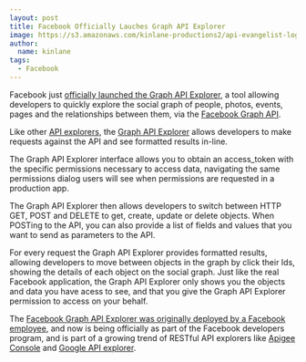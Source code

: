 ```yaml
---
layout: post
title: Facebook Officially Lauches Graph API Explorer
image: https://s3.amazonaws.com/kinlane-productions2/api-evangelist-logos/api-evangelist-butterfly-vertical.png
author:
  name: kinlane
tags:
  - Facebook
---
```

Facebook just [officially launched the Graph API Explorer](http://developers.facebook.com/blog/post/517/ "officially launched the Graph API Explorer"), a tool allowing developers to quickly explore the social graph of people, photos, events, pages and the relationships between them, via the [Facebook Graph API](https://developers.facebook.com/docs/reference/api/ "Facebook Graph API").

Like other [API explorers](http://apievangelist.com/2011/03/24/explorers-open-api-access-beyond-developers/ "API Explorers"), the [Graph API Explorer](https://developers.facebook.com/tools/explorer/ "Graph API Explorer") allows developers to make requests against the API and see formatted results in-line.

The Graph API Explorer interface allows you to obtain an access\_token with the specific permissions necessary to access data, navigating the same permissions dialog users will see when permissions are requested in a production app.

The Graph API Explorer then allows developers to switch between HTTP GET, POST and DELETE to get, create, update or delete objects. When POSTing to the API, you can also provide a list of fields and values that you want to send as parameters to the API.

For every request the Graph API Explorer provides formatted results, allowing developers to move between objects in the graph by click their Ids, showing the details of each object on the social graph. Just like the real Facebook application, the Graph API Explorer only shows you the objects and data you have acess to see, and that you give the Graph API Explorer permission to access on your behalf.

The [Facebook Graph API Explorer was originally deployed by a Facebook employee](http://apievangelist.com/2011/05/17/facebook-joins-api-explorer-game-sort-of/ "Facebook Graph API Explorer was originally deployed by a Facebook employee"), and now is being officially as part of the Facebook developers program, and is part of a growing trend of RESTful API explorers like [Apigee Console](http://apievangelist.com/2011/03/07/apigee-api-console-is-now-free-for-everyone-to-use/ "Apigee Console") and [Google API explorer](http://apievangelist.com/2011/05/21/google-apis-explorer/ "Google API Explorer").